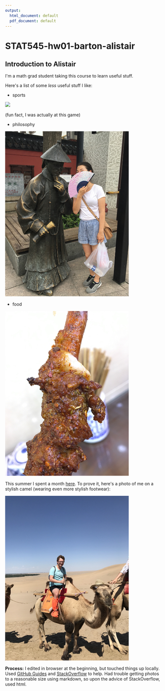 ```yaml
---
output:
  html_document: default
  pdf_document: default
---
```

# STAT545-hw01-barton-alistair

## Introduction to Alistair

I'm a math grad student taking this course to learn useful stuff.

Here's a list of some *less* useful stuff I like: 

* sports

![](https://media.giphy.com/media/ZDoJ0Rj05zqBG/giphy.gif)

(fun fact, I was actually at this game)

* philosophy

<img src="IMG_8823.JPG" alt="spicy thoughts" style="width: 400px;"/>

* food

<img src="IMG_8189.JPG" alt="spicy cumin" style="width: 400px;"/>


This summer I spent a month [here](https://www.lonelyplanet.com/china). To prove it, here's a photo of me on a stylish camel (wearing even more stylish footwear):

<img src="IMG_6974.JPG" alt="camel" style="width: 400px;"/>


**Process:** I edited in browser at the beginning, but touched things up locally. Used [GitHub Guides](https://guides.github.com/) and [StackOverflow](https://stackoverflow.com/) to help. Had trouble getting photos to a reasonable size using markdown, so upon the advice of StackOverflow, used html.
